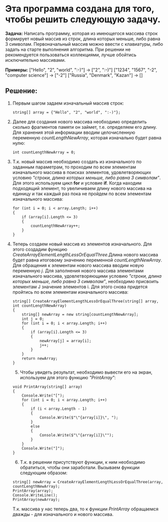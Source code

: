 # Эта программа создана для того, чтобы решить следующую задачу.

**Задача:** Написать программу, которая из имеющегося массива строк формирует новый массив из строк, 
длина которых меньше, либо равна 3 символам. Первоначальный массив можно ввести с клавиатуры, 
либо задать на старте выполнения алгоритма. При решении не рекомендуется пользоваться коллекциями, 
лучше обойтись исключительно массивами.

**Примеры:**
["Hello", "2", "world", ":-)"] → ["2", ":-)"]
["1234", "1567", "-2", "computer science"] → ["-2"]
["Russia", "Denmark", "Kazan"] → []

## Решение:

1. Первым шагом задаем изначальный массив строк:  
    ```
    string[] array = {"Hello", "2", "world", ":-)"};
    ```
2. Далее для создания нового массива необходимо определить сколько фрагментов памяти он займет, т.е. определяем его длину. Для хранения этой информации вводим целочисленную переменную *countLengthNewArray*, которая изначально будет равна нулю:
    ```
    int countLengthNewArray = 0;
    ```
3. Т.к. новый массив необходимо создать из изначального по заданным параметрам, то проходим по всем элементам изначального массива в поисках элементов, удовлетворяющих условию *"строки, 
длина которых меньше, либо равна 3 символам"*. Для этого используем цикл  **for** и условие **if**. 
Когда находим подходящий элемент, то увеличиваем длину нового массива на единицу и так каждый раз пока не пройдем по всем элементам изначального массива:
    ```
    for (int i = 0; i < array.Length; i++)
    {
        if (array[i].Length <= 3)
        {
            countLengthNewArray++;
        }
    }
    ```
4. Теперь создаем новый массив из элементов изначального. Для этого создадим функцию *CreateArrayElementLengthLessOrEqualThree*.Длина нового массива будет равна итоговому значению переменной *countLengthNewArray*. Для обращения к элементам нового массива вводим новую переменную *j*. Для заполнения нового массива элементами изначального массива, удовлетворяющими условию *"строки, 
длина которых меньше, либо равна 3 символам"*, необходимо присвоить элементам J значение элементов i. Для этого снова придется пройтись по всем элементам изначального массива:
    ```
    string[] CreateArrayElementLengthLessOrEqualThree(string[] array, int countLengthNewArray)
    {
        string[] newArray = new string[countLengthNewArray];
        int j = 0;
        for (int i = 0; i < array.Length; i++)
        {
            if (array[i].Length <= 3)
            {
                newArray[j] = array[i];
                j++;
            }
        }
        return newArray;
    }
    ```
    5. Чтобы увидеть результат, необходимо вывести его на экран, используем для этого функцию *"PrintArray"*:
    ```
    void PrintArray(string[] array)
    {
        Console.Write("[");
        for (int i = 0; i < array.Length; i++)
        {
            if (i < array.Length - 1)
            {
                Console.Write($"\"{array[i]}\", ");
            }
            else
            {
                Console.Write($"\"{array[i]}\"");
            }
        }
        Console.Write("]");
    }
    ```
    6. Т.к. в решении присутствуют функции, к ним необходимо обратиться, чтобы они заработали. Вызываем функции следующим образом:
    ```
    string[] newArray = CreateArrayElementLengthLessOrEqualThree(array, countLengthNewArray);
    PrintArray(array);
    Console.WriteLine();
    PrintArray(newArray);
    ```
        
    Т.к. массива у нас теперь два, то к функции *PrintArray* обращаемся дважды - для изначального и нового массива.
    